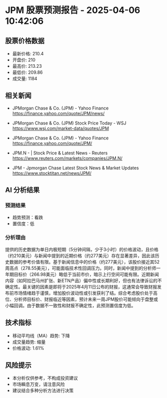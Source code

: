 # JPM 股票预测报告 - 2025-04-06 10:42:06

## 股票价格数据

- 最新价格: 210.4
- 开盘价: 210
- 最高价: 213.23
- 最低价: 209.86
- 成交量: 1184

## 相关新闻

- JPMorgan Chase & Co. (JPM) - Yahoo Finance
  https://finance.yahoo.com/quote/JPM/news/

- JPMorgan Chase & Co. (JPM) Stock Price Today - WSJ
  https://www.wsj.com/market-data/quotes/JPM

- JPMorgan Chase & Co. (JPM) - Yahoo Finance
  https://finance.yahoo.com/quote/JPM/

- JPM.N - | Stock Price & Latest News - Reuters
  https://www.reuters.com/markets/companies/JPM.N/

- JPM - Jpmorgan Chase Latest Stock News & Market Updates
  https://www.stocktitan.net/news/JPM/


## AI 分析结果

### 预测结果
- 趋势预测：看跌
- 置信度：低

### 分析理由
提供的历史数据为单日内极短期（5分钟间隔，少于3小时）的价格波动，且价格（约210美元）与新闻中提到的近期价格（约277美元）存在显著差异，因此该历史数据的参考价值有限。基于新闻信息中的价格（约277美元），该股价接近其52周高点（278.55美元），可能面临技术性回调压力。同时，新闻中提到的分析师一年期目标价（266.98美元）略低于当前市价，暗示上行空间可能有限。近期新闻内容（如阿拉巴马州扩张、新ETN产品）偏中性或长期利好，但也有法律诉讼的不确定性。最关键的因素是即将于2025年4月11日公布的财报，这通常会导致财报发布前市场情绪趋于谨慎，增加股价波动性或引发获利了结。综合考虑股价处于高位、分析师目标价、财报临近等因素，预计未来一周JPM股价可能倾向于盘整或小幅回调。由于数据不一致性和财报不确定性，此预测置信度为低。

## 技术指标

- 移动平均线（MA）趋势: 下降
- 成交量趋势: 缩量
- 价格波动: 1.61%

## 风险提示

- 本分析仅供参考，不构成投资建议
- 市场瞬息万变，请注意风险
- 建议结合多种分析方法进行决策